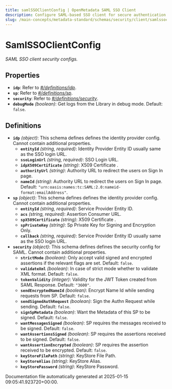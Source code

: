 ```yaml
---
title: samlSSOClientConfig | OpenMetadata SAML SSO Client
description: Configure SAML-based SSO client for secure authentication using identity provider settings including metadata URLs and entity IDs.
slug: /main-concepts/metadata-standard/schemas/security/client/samlssoclientconfig
---
```


# SamlSSOClientConfig

*SAML SSO client security configs.*

## Properties

- **`idp`**: Refer to *[#/definitions/idp](#definitions/idp)*.
- **`sp`**: Refer to *[#/definitions/sp](#definitions/sp)*.
- **`security`**: Refer to *[#/definitions/security](#definitions/security)*.
- **`debugMode`** *(boolean)*: Get logs from the Library in debug mode. Default: `false`.
## Definitions

- **`idp`** *(object)*: This schema defines defines the identity provider config. Cannot contain additional properties.
  - **`entityId`** *(string, required)*: Identity Provider Entity ID usually same as the SSO login URL.
  - **`ssoLoginUrl`** *(string, required)*: SSO Login URL.
  - **`idpX509Certificate`** *(string)*: X509 Certificate .
  - **`authorityUrl`** *(string)*: Authority URL to redirect the users on Sign In page.
  - **`nameId`** *(string)*: Authority URL to redirect the users on Sign In page. Default: `"urn:oasis:names:tc:SAML:2.0:nameid-format:emailAddress"`.
- **`sp`** *(object)*: This schema defines defines the identity provider config. Cannot contain additional properties.
  - **`entityId`** *(string, required)*: Service Provider Entity ID.
  - **`acs`** *(string, required)*: Assertion Consumer URL.
  - **`spX509Certificate`** *(string)*: X509 Certificate .
  - **`spPrivateKey`** *(string)*: Sp Private Key for Signing and Encryption Only.
  - **`callback`** *(string, required)*: Service Provider Entity ID usually same as the SSO login URL.
- **`security`** *(object)*: This schema defines defines the security config for SAML. Cannot contain additional properties.
  - **`strictMode`** *(boolean)*: Only accept valid signed and encrypted assertions if the relevant flags are set. Default: `false`.
  - **`validateXml`** *(boolean)*: In case of strict mode whether to validate XML format. Default: `false`.
  - **`tokenValidity`** *(integer)*: Validity for the JWT Token created from SAML Response. Default: `"3600"`.
  - **`sendEncryptedNameId`** *(boolean)*: Encrypt Name Id while sending requests from SP. Default: `false`.
  - **`sendSignedAuthRequest`** *(boolean)*: Sign the Authn Request while sending. Default: `false`.
  - **`signSpMetadata`** *(boolean)*: Want the Metadata of this SP to be signed. Default: `false`.
  - **`wantMessagesSigned`** *(boolean)*: SP requires the messages received to be signed. Default: `false`.
  - **`wantAssertionsSigned`** *(boolean)*: SP requires the assertions received to be signed. Default: `false`.
  - **`wantAssertionEncrypted`** *(boolean)*: SP requires the assertion received to be encrypted. Default: `false`.
  - **`keyStoreFilePath`** *(string)*: KeyStore File Path.
  - **`keyStoreAlias`** *(string)*: KeyStore Alias.
  - **`keyStorePassword`** *(string)*: KeyStore Password.


Documentation file automatically generated at 2025-01-15 09:05:41.923720+00:00.
